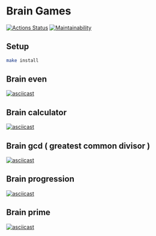 # Brain Games

[![Actions Status](https://github.com/anders2004/frontend-project-lvl1/workflows/hexlet-check/badge.svg)](https://github.com/anders2004/frontend-project-lvl1/actions)
[![Maintainability](https://api.codeclimate.com/v1/badges/a99a88d28ad37a79dbf6/maintainability)](https://codeclimate.com/github/codeclimate/codeclimate/maintainability)

## Setup
```sh
make install
```

## Brain even
[![asciicast](https://asciinema.org/a/EbAI5jAI6fg6rBKbnr1IAG5k3.svg)](https://asciinema.org/a/EbAI5jAI6fg6rBKbnr1IAG5k3)

## Brain calculator
[![asciicast](https://asciinema.org/a/4D3OJaKsCurjLKYUw8uikwEnU.svg)](https://asciinema.org/a/4D3OJaKsCurjLKYUw8uikwEnU)

## Brain gcd ( greatest common divisor )
[![asciicast](https://asciinema.org/a/MCDCjkepMWl0Kh4x1n8n0A7NG.svg)](https://asciinema.org/a/MCDCjkepMWl0Kh4x1n8n0A7NG)

## Brain progression
[![asciicast](https://asciinema.org/a/QMehhacw3GY21Mk7F7lexYqzY.svg)](https://asciinema.org/a/QMehhacw3GY21Mk7F7lexYqzY)

## Brain prime
[![asciicast](https://asciinema.org/a/yzeRtPmehlnhxXAkd2pc0uxRu.svg)](https://asciinema.org/a/yzeRtPmehlnhxXAkd2pc0uxRu)

